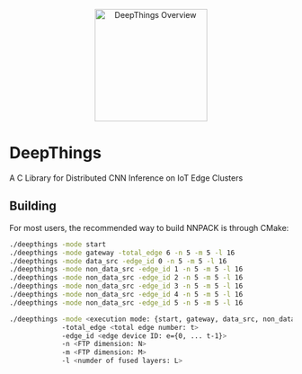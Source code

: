 <p align="center"><img src="https://zoranzhao.github.io/deepthings.png" alt="DeepThings Overview" title="DeepThings" width="200px"/></p>

# DeepThings
A C Library for Distributed CNN Inference on IoT Edge Clusters 


## Building

For most users, the recommended way to build NNPACK is through CMake:

```bash
./deepthings -mode start
./deepthings -mode gateway -total_edge 6 -n 5 -m 5 -l 16
./deepthings -mode data_src -edge_id 0 -n 5 -m 5 -l 16
./deepthings -mode non_data_src -edge_id 1 -n 5 -m 5 -l 16
./deepthings -mode non_data_src -edge_id 2 -n 5 -m 5 -l 16
./deepthings -mode non_data_src -edge_id 3 -n 5 -m 5 -l 16
./deepthings -mode non_data_src -edge_id 4 -n 5 -m 5 -l 16
./deepthings -mode non_data_src -edge_id 5 -n 5 -m 5 -l 16

./deepthings -mode <execution mode: {start, gateway, data_src, non_data_src}> 
             -total_edge <total edge number: t> 
             -edge_id <edge device ID: e={0, ... t-1}>
             -n <FTP dimension: N> 
             -m <FTP dimension: M> 
             -l <numder of fused layers: L>
```

